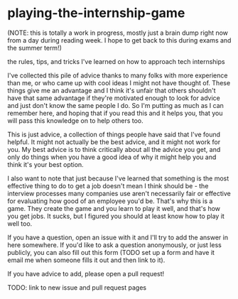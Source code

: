# playing-the-internship-game

(NOTE: this is totally a work in progress, mostly just a brain dump right now from a day during reading week. I hope to get back to this during exams and the summer term!)

the rules, tips, and tricks I've learned on how to approach tech internships

I've collected this pile of advice thanks to many folks with more experience than me, or who came up with cool ideas I might not have thought of. These things give me an advantage and I think it's unfair that others shouldn't have that same advantage if they're motivated enough to look for advice and just don't know the same people I do. So I'm putting as much as I can remember here, and hoping that if you read this and it helps you, that you will pass this knowledge on to help others too.

This is just advice, a collection of things people have said that I've found helpful. It might not actually be the best advice, and it might not work for you. My best advice is to think critically about all the advice you get, and only do things when you have a good idea of why it might help you and think it's your best option.

I also want to note that just because I've learned that something is the most effective thing to do to get a job doesn't mean I think should be - the interview processes many companies use aren't necessarily fair or effective for evaluating how good of an employee you'd be. That's why this is a game. They create the game and you learn to play it well, and that's how you get jobs. It sucks, but I figured you should at least know how to play it well too.

If you have a question, open an issue with it and I'll try to add the answer in here somewhere. If you'd like to ask a question anonymously, or just less publicly, you can also fill out this form (TODO set up a form and have it email me when someone fills it out and then link to it).

If you have advice to add, please open a pull request!

TODO: link to new issue and pull request pages
